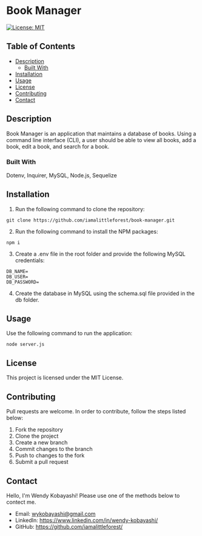 # Book Manager
[![License: MIT](https://img.shields.io/badge/License-MIT-yellow.svg)](https://opensource.org/licenses/MIT)

## Table of Contents
* [Description](#description)
  * [Built With](#built-with) 
* [Installation](#installation)
* [Usage](#usage)
* [License](#license)
* [Contributing](#contributing)
* [Contact](#contact)

## Description
Book Manager is an application that maintains a database of books. Using a command line interface (CLI), a user should be able to view all books, add a book, edit a book, and search for a book.

### Built With
Dotenv, Inquirer, MySQL, Node.js, Sequelize

## Installation
1. Run the following command to clone the repository:
```
git clone https://github.com/iamalittleforest/book-manager.git
```
2. Run the following command to install the NPM packages:
```
npm i
```
3. Create a .env file in the root folder and provide the following MySQL credentials:
```
DB_NAME=
DB_USER=
DB_PASSWORD=
```
4. Create the database in MySQL using the schema.sql file provided in the db folder. 

## Usage
Use the following command to run the application:
```
node server.js
```

## License
This project is licensed under the MIT License.

## Contributing
Pull requests are welcome. In order to contribute, follow the steps listed below:
1. Fork the repository
2. Clone the project
3. Create a new branch
4. Commit changes to the branch
5. Push to changes to the fork
6. Submit a pull request

## Contact
Hello, I'm Wendy Kobayashi! Please use one of the methods below to contect me.
* Email: <wykobayashi@gmail.com>
* LinkedIn: <https://www.linkedin.com/in/wendy-kobayashi/>
* GitHub: <https://github.com/iamalittleforest/>